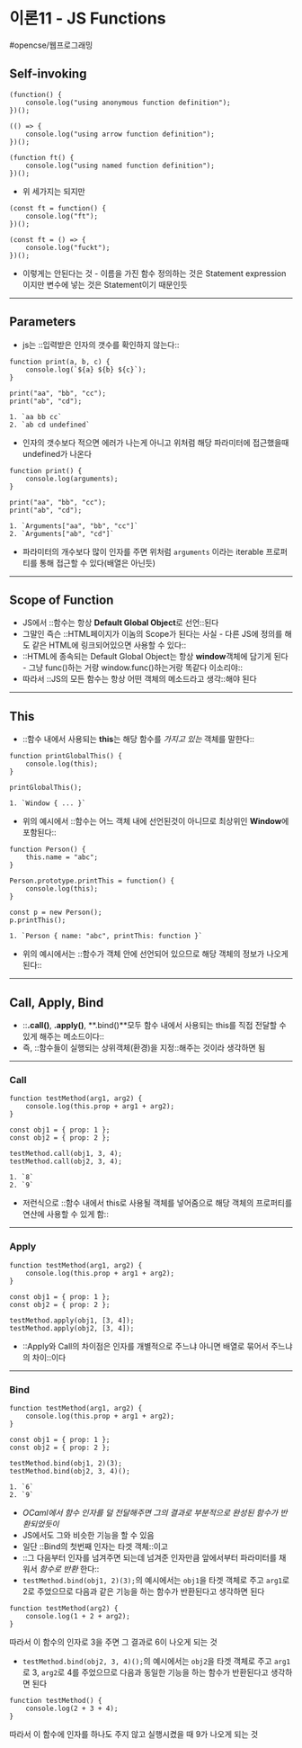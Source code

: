 # 이론11 - JS Functions
#opencse/웹프로그래밍

## Self-invoking
```
(function() {
    console.log("using anonymous function definition");
})();

(() => {
    console.log("using arrow function definition");
})();

(function ft() {
    console.log("using named function definition");
})();
```
* 위 세가지는 되지만
```
(const ft = function() {
    console.log("ft");
})();

(const ft = () => {
    console.log("fuckt");
})();
```
* 이렇게는 안된다는 것 - 이름을 가진 함수 정의하는 것은 Statement expression이지만 변수에 넣는 것은 Statement이기 때문인듯
- - - -
## Parameters
* js는 ::입력받은 인자의 갯수를 확인하지 않는다::
```
function print(a, b, c) {
    console.log(`${a} ${b} ${c}`);
}

print("aa", "bb", "cc");
print("ab", "cd");
```
	1. `aa bb cc`
	2. `ab cd undefined`
* 인자의 갯수보다 적으면 에러가 나는게 아니고 위처럼 해당 파라미터에 접근했을때 undefined가 나온다
```
function print() {
    console.log(arguments);
}

print("aa", "bb", "cc");
print("ab", "cd");
```
	1. `Arguments["aa", "bb", "cc"]`
	2. `Arguments["ab", "cd"]`
* 파라미터의 개수보다 많이 인자를 주면 위처럼 `arguments` 이라는 iterable 프로퍼티를 통해 접근할 수 있다(배열은 아닌듯)
- - - -
## Scope of Function
* JS에서 ::함수는 항상 **Default Global Object**로 선언::된다
* 그말인 즉슨 ::HTML페이지가 이놈의 Scope가 된다는 사실 - 다른 JS에 정의를 해도 같은 HTML에 링크되어있으면 사용할 수 있다::
* ::HTML에 종속되는 Default Global Object는 항상 **window**객체에 담기게 된다 - 그냥 func()하는 거랑 window.func()하는거랑 똑같다 이소리야::
* 따라서 ::JS의 모든 함수는 항상 어떤 객체의 메소드라고 생각::해야 된다
- - - -
## This
* ::함수 내에서 사용되는 **this**는 해당 함수를 _가지고 있는_ 객체를 말한다::
```
function printGlobalThis() {
    console.log(this);
}

printGlobalThis();
```
	1. `Window { ... }`
* 위의 예시에서 ::함수는 어느 객체 내에 선언된것이 아니므로 최상위인 **Window**에 포함된다::
```
function Person() {
    this.name = "abc";
}

Person.prototype.printThis = function() {
    console.log(this);
}

const p = new Person();
p.printThis();
```
	1. `Person { name: "abc", printThis: function }`
* 위의 예시에서는 ::함수가 객체 안에 선언되어 있으므로 해당 객체의 정보가 나오게 된다::
- - - -
## Call, Apply, Bind
* ::**.call()**, **.apply()**, **.bind()**모두 함수 내에서 사용되는 this를 직접 전달할 수 있게 해주는 메소드이다::
* 즉, ::함수들이 실행되는 상위객체(환경)을 지정::해주는 것이라 생각하면 됨
- - - -
### Call
```
function testMethod(arg1, arg2) {
    console.log(this.prop + arg1 + arg2);
}

const obj1 = { prop: 1 };
const obj2 = { prop: 2 };

testMethod.call(obj1, 3, 4);
testMethod.call(obj2, 3, 4);
```
	1. `8`
	2. `9`
* 저런식으로 ::함수 내에서 this로 사용될 객체를 넣어줌으로 해당 객체의 프로퍼티를 연산에 사용할 수 있게 함::
- - - -
### Apply
```
function testMethod(arg1, arg2) {
    console.log(this.prop + arg1 + arg2);
}

const obj1 = { prop: 1 };
const obj2 = { prop: 2 };

testMethod.apply(obj1, [3, 4]);
testMethod.apply(obj2, [3, 4]);
```
* ::Apply와 Call의 차이점은 인자를 개별적으로 주느냐 아니면 배열로 묶어서 주느냐의 차이::이다
- - - -
### Bind
```
function testMethod(arg1, arg2) {
    console.log(this.prop + arg1 + arg2);
}

const obj1 = { prop: 1 };
const obj2 = { prop: 2 };

testMethod.bind(obj1, 2)(3);
testMethod.bind(obj2, 3, 4)();
```
	1. `6`
	2. `9`
* _OCaml에서 함수 인자를 덜 전달해주면 그의 결과로 부분적으로 완성된 함수가 반환되었듯이_
* JS에서도 그와 비슷한 기능을 할 수 있음
* 일단 ::Bind의 첫번째 인자는 타겟 객체::이고
* ::그 다음부터 인자를 넘겨주면 되는데 넘겨준 인자만큼 앞에서부터 파라미터를 채워서 _함수로 반환_ 한다::
* `testMethod.bind(obj1, 2)(3);`의 예시에서는 `obj1`을 타겟 객체로 주고 `arg1`로 2로 주었으므로 다음과 같은 기능을 하는 함수가 반환된다고 생각하면 된다
```
function testMethod(arg2) {
	console.log(1 + 2 + arg2);
}
```
따라서 이 함수의 인자로 3을 주면 그 결과로 6이 나오게 되는 것
* `testMethod.bind(obj2, 3, 4)();`의 예시에서는 `obj2`을 타겟 객체로 주고 `arg1`로 3, `arg2`로 4를 주었으므로 다음과 동일한 기능을 하는 함수가 반환된다고 생각하면 된다
```
function testMethod() {
	console.log(2 + 3 + 4);
}
```
따라서 이 함수에 인자를 하나도 주지 않고 실행시켰을 때 9가 나오게 되는 것